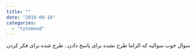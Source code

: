```yaml
---
title: ""
date: "2018-09-18"
categories: 
  - "tytomood"
---
```


سوال خوب سوالیه که الزاما طرح نشده برای پاسخ دادن.. طرح شده برای فکر کردن
